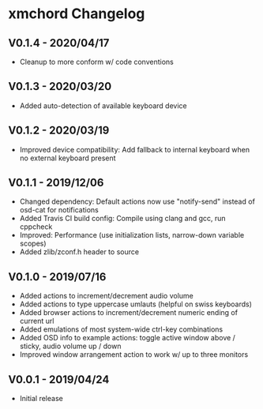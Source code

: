 xmchord Changelog
=================

V0.1.4 - 2020/04/17
-------------------
* Cleanup to more conform w/ code conventions


V0.1.3 - 2020/03/20
-------------------
* Added auto-detection of available keyboard device


V0.1.2 - 2020/03/19
-------------------
* Improved device compatibility: Add fallback to internal keyboard when no external keyboard present


V0.1.1 - 2019/12/06
-------------------
* Changed dependency: Default actions now use "notify-send" instead of osd-cat for notifications
* Added Travis CI build config: Compile using clang and gcc, run cppcheck
* Improved: Performance (use initialization lists, narrow-down variable scopes)
* Added zlib/zconf.h header to source


V0.1.0 - 2019/07/16
-------------------
* Added actions to increment/decrement audio volume
* Added actions to type uppercase umlauts (helpful on swiss keyboards)  
* Added browser actions to increment/decrement numeric ending of current url  
* Added emulations of most system-wide ctrl-key combinations  
* Added OSD info to example actions: toggle active window above / sticky, audio volume up / down  
* Improved window arrangement action to work w/ up to three monitors 


V0.0.1 - 2019/04/24
-------------------
* Initial release
